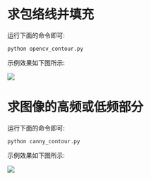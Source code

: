 # 求包络线并填充
运行下面的命令即可:
```
python opencv_contour.py
```

示例效果如下图所示:

![](https://maoxianxin1996.oss-accelerate.aliyuncs.com/ai1/20220414020726.png)

# 求图像的高频或低频部分
运行下面的命令即可:
```
python canny_contour.py
```

示例效果如下图所示:

![](https://maoxianxin1996.oss-accelerate.aliyuncs.com/ai1/20220414021135.png)